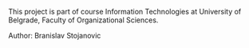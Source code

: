 This project is part of course Information Technologies at University of Belgrade, Faculty of Organizational Sciences.

Author: Branislav Stojanovic